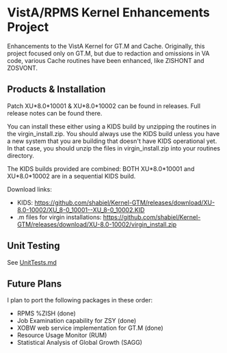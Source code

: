VistA/RPMS Kernel Enhancements Project
======================================
Enhancements to the VistA Kernel for GT.M and Cache. Originally, this project
focused only on GT.M, but due to redaction and omissions in VA code, various
Cache routines have been enhanced, like ZISHONT and ZOSVONT.

Products & Installation
-----------------------
Patch XU\*8.0\*10001 & XU\*8.0\*10002 can be found in releases. Full release
notes can be found there.

You can install these either using a KIDS build by unzipping the routines in
the virgin_install.zip. You should always use the KIDS build unless you have
a new system that you are building that doesn't have KIDS operational yet. In
that case, you should unzip the files in virgin_install.zip into your routines
directory.

The KIDS builds provided are combined: BOTH XU\*8.0\*10001 and XU\*8.0\*10002
are in a sequential KIDS build.

Download links:
 * KIDS: https://github.com/shabiel/Kernel-GTM/releases/download/XU-8.0-10002/XU_8-0_10001--XU_8-0_10002.KID
 * .m files for virgin installations: https://github.com/shabiel/Kernel-GTM/releases/download/XU-8.0-10002/virgin_install.zip

Unit Testing
------------
See [UnitTests.md](UnitTests.md)

Future Plans
------------
I plan to port the following packages in these order:
 
 * RPMS %ZISH (done)
 * Job Examination capability for ZSY (done)
 * XOBW web service implementation for GT.M (done)
 * Resource Usage Monitor (RUM)
 * Statistical Analysis of Global Growth (SAGG)
